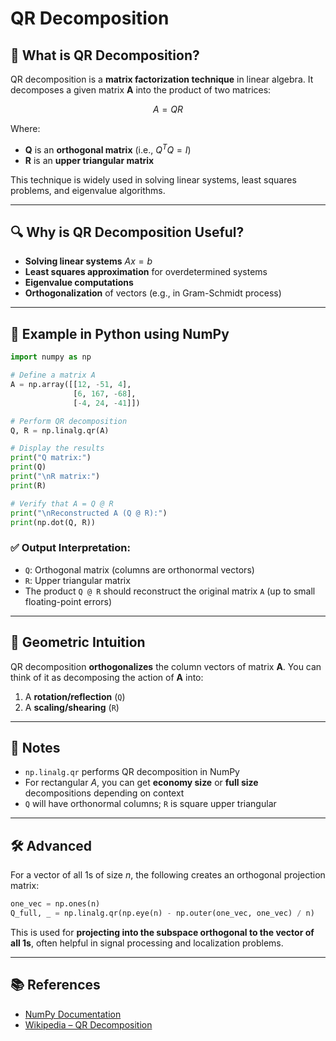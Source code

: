 

# QR Decomposition

## 📘 What is QR Decomposition?

QR decomposition is a **matrix factorization technique** in linear algebra. It decomposes a given matrix **A** into the product of two matrices:

$$
A = Q R
$$

Where:

* **Q** is an **orthogonal matrix** (i.e., $Q^T Q = I$)
* **R** is an **upper triangular matrix**

This technique is widely used in solving linear systems, least squares problems, and eigenvalue algorithms.

---

## 🔍 Why is QR Decomposition Useful?

* **Solving linear systems** $Ax = b$
* **Least squares approximation** for overdetermined systems
* **Eigenvalue computations**
* **Orthogonalization** of vectors (e.g., in Gram-Schmidt process)

---

## 🧪 Example in Python using NumPy

```python
import numpy as np

# Define a matrix A
A = np.array([[12, -51, 4],
              [6, 167, -68],
              [-4, 24, -41]])

# Perform QR decomposition
Q, R = np.linalg.qr(A)

# Display the results
print("Q matrix:")
print(Q)
print("\nR matrix:")
print(R)

# Verify that A = Q @ R
print("\nReconstructed A (Q @ R):")
print(np.dot(Q, R))
```

### ✅ Output Interpretation:

* `Q`: Orthogonal matrix (columns are orthonormal vectors)
* `R`: Upper triangular matrix
* The product `Q @ R` should reconstruct the original matrix `A` (up to small floating-point errors)

---

## 🧠 Geometric Intuition

QR decomposition **orthogonalizes** the column vectors of matrix **A**. You can think of it as decomposing the action of **A** into:

1. A **rotation/reflection** (`Q`)
2. A **scaling/shearing** (`R`)

---

## 📎 Notes

* `np.linalg.qr` performs QR decomposition in NumPy
* For rectangular $A$, you can get **economy size** or **full size** decompositions depending on context
* `Q` will have orthonormal columns; `R` is square upper triangular

---

## 🛠 Advanced

For a vector of all 1s of size $n$, the following creates an orthogonal projection matrix:

```python
one_vec = np.ones(n)
Q_full, _ = np.linalg.qr(np.eye(n) - np.outer(one_vec, one_vec) / n)
```

This is used for **projecting into the subspace orthogonal to the vector of all 1s**, often helpful in signal processing and localization problems.

---

## 📚 References

* [NumPy Documentation](https://numpy.org/doc/stable/reference/generated/numpy.linalg.qr.html)
* [Wikipedia – QR Decomposition](https://en.wikipedia.org/wiki/QR_decomposition)


